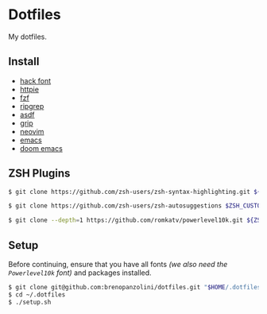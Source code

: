 # Dotfiles

My dotfiles.

## Install

- [hack font](https://sourcefoundry.org/hack/)
- [httpie](https://httpie.org/)
- [fzf](https://github.com/junegunn/fzf)
- [ripgrep](https://github.com/BurntSushi/ripgrep#installation)
- [asdf](https://asdf-vm.com/#/core-manage-asdf-vm)
- [grip](https://github.com/joeyespo/grip#installation)
- [neovim](https://github.com/neovim/neovim/wiki/Installing-Neovim#macos--os-x)
- [emacs](https://www.gnu.org/software/emacs/)
- [doom emacs](https://github.com/hlissner/doom-emacs#install)

## ZSH Plugins

```sh
$ git clone https://github.com/zsh-users/zsh-syntax-highlighting.git ${ZSH_CUSTOM:-~/.oh-my-zsh/custom}/plugins/zsh-syntax-highlighting

$ git clone https://github.com/zsh-users/zsh-autosuggestions $ZSH_CUSTOM/plugins/zsh-autosuggestions

$ git clone --depth=1 https://github.com/romkatv/powerlevel10k.git ${ZSH_CUSTOM:-~/.oh-my-zsh/custom}/themes/powerlevel10k
```

## Setup

Before continuing, ensure that you have all fonts _(we also need the `Powerlevel10k` font)_ and packages installed.

```sh
$ git clone git@github.com:brenopanzolini/dotfiles.git "$HOME/.dotfiles"
$ cd ~/.dotfiles
$ ./setup.sh
```
